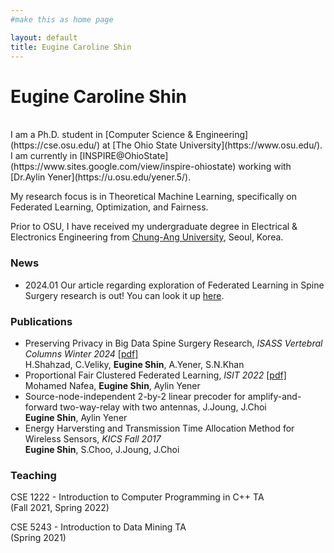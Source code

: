 ```yaml
---
#make this as home page

layout: default
title: Eugine Caroline Shin
---
```


# Eugine Caroline Shin
<br>
I am a Ph.D. student in [Computer Science & Engineering](https://cse.osu.edu/) at [The Ohio State University](https://www.osu.edu/). I am currently in [INSPIRE@OhioState](https://www.sites.google.com/view/inspire-ohiostate) working with [Dr.Aylin Yener](https://u.osu.edu/yener.5/).

My research focus is in Theoretical Machine Learning, specifically on Federated Learning, Optimization, and Fairness.  

Prior to OSU, I have received my undergraduate degree in Electrical & Electronics Engineering from [Chung-Ang University](https://neweng.cau.ac.kr/index.do), Seoul, Korea.

### News
* 2024.01 Our article regarding exploration of Federated Learning in Spine Surgery research is out! You can look it up [here](https://issuu.com/isassorg/docs/vertebral_columns_winter_2024/23).

### Publications
* Preserving Privacy in Big Data Spine Surgery Research, <em>ISASS Vertebral Columns Winter 2024</em> [[pdf]](https://issuu.com/isassorg/docs/vertebral_columns_winter_2024/23)
<br> H.Shahzad, C.Veliky, <strong>Eugine Shin</strong>, A.Yener, S.N.Khan
* Proportional Fair Clustered Federated Learning, <em>ISIT 2022</em> [[pdf]](https://drive.google.com/file/d/18Z0k9MvAVdYzMBQkVGdJM3hi4jKopZrD/view)
<br> Mohamed Nafea, <strong>Eugine Shin</strong>, Aylin Yener 
* Source-node-independent 2-by-2 linear precoder for amplify-and-forward two-way-relay with two antennas, J.Joung, J.Choi
<br> <strong>Eugine Shin</strong>, Aylin Yener 
* Energy Harversting and Transmission Time Allocation Method for Wireless Sensors, <em>KICS Fall 2017</em>
<br> <strong>Eugine Shin</strong>, S.Choo, J.Joung, J.Choi

### Teaching
CSE 1222 - Introduction to Computer Programming in C++ TA 
<br>(Fall 2021, Spring 2022)

CSE 5243 - Introduction to Data Mining TA
<br>(Spring 2021)